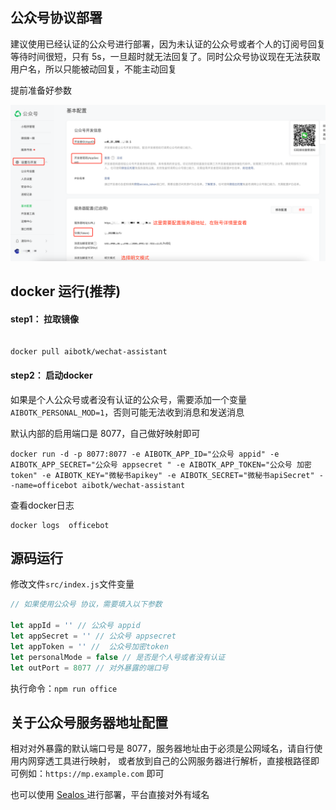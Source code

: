 ## 公众号协议部署

建议使用已经认证的公众号进行部署，因为未认证的公众号或者个人的订阅号回复等待时间很短，只有 5s，一旦超时就无法回复了。同时公众号协议现在无法获取用户名，所以只能被动回复，不能主动回复

提前准备好参数

![](./doc/img/office.png)

## docker 运行(推荐)

#### step1： 拉取镜像

```shell

docker pull aibotk/wechat-assistant

```

#### step2： 启动docker

如果是个人公众号或者没有认证的公众号，需要添加一个变量 `AIBOTK_PERSONAL_MOD=1`，否则可能无法收到消息和发送消息

默认内部的启用端口是 8077，自己做好映射即可

```shell
docker run -d -p 8077:8077 -e AIBOTK_APP_ID="公众号 appid" -e AIBOTK_APP_SECRET="公众号 appsecret " -e AIBOTK_APP_TOKEN="公众号 加密 token" -e AIBOTK_KEY="微秘书apikey" -e AIBOTK_SECRET="微秘书apiSecret" --name=officebot aibotk/wechat-assistant

```

查看docker日志

```
docker logs  officebot
```

## 源码运行

修改文件`src/index.js`文件变量

```javascript
// 如果使用公众号 协议，需要填入以下参数

let appId = '' // 公众号 appid
let appSecret = '' // 公众号 appsecret
let appToken = '' //  公众号加密token
let personalMode = false // 是否是个人号或者没有认证
let outPort = 8077 // 对外暴露的端口号
```

执行命令：`npm run office`

## 关于公众号服务器地址配置

相对对外暴露的默认端口号是 8077，服务器地址由于必须是公网域名，请自行使用内网穿透工具进行映射，
或者放到自己的公网服务器进行解析，直接根路径即可例如：`https://mp.example.com` 即可

也可以使用 [Sealos ](https://sealos.run/) 进行部署，平台直接对外有域名
